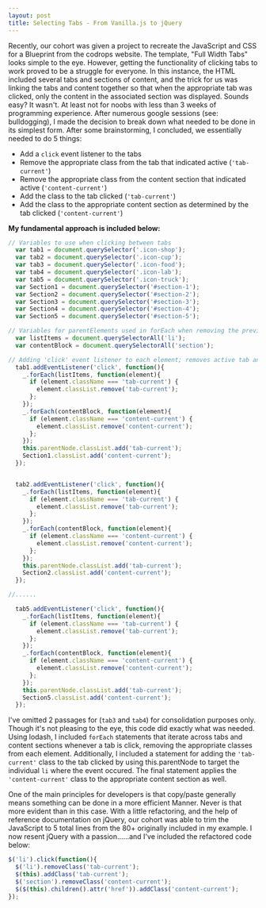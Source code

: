 ```yaml
---
layout: post
title: Selecting Tabs - From Vanilla.js to jQuery
---
```


Recently, our cohort was given a project to recreate the JavaScript and CSS for a Blueprint from the codrops website. The template, "Full Width Tabs" looks simple to the eye. However, getting the functionality of clicking tabs to work proved to be a struggle for everyone. In this instance, the HTML included several tabs and sections of content, and the trick for us was linking the tabs and content together so that when the appropriate tab was clicked, only the content in the associated section was displayed. Sounds easy? It wasn't. At least not for noobs with less than 3 weeks of programming experience. After numerous google sessions (see: bulldogging), I made the decision to break down what needed to be done in its simplest form. After some brainstorming, I concluded, we essentially needed to do 5 things:
  * Add a `click` event listener to the tabs
  * Remove the appropriate class from the tab that indicated active (`'tab-current'`)
  * Remove the appropriate class from the content section that indicated active (`'content-current'`)
  * Add the class to the tab clicked (`'tab-current'`)
  * Add the class to the appropriate content section as determined by the tab clicked (`'content-current'`)

**My fundamental approach is included below:**

```JavaScript
// Variables to use when clicking between tabs
  var tab1 = document.querySelector('.icon-shop');
  var tab2 = document.querySelector('.icon-cup');
  var tab3 = document.querySelector('.icon-food');
  var tab4 = document.querySelector('.icon-lab');
  var tab5 = document.querySelector('.icon-truck');
  var Section1 = document.querySelector('#section-1');
  var Section2 = document.querySelector('#section-2');
  var Section3 = document.querySelector('#section-3');
  var Section4 = document.querySelector('#section-4');
  var Section5 = document.querySelector('#section-5');

// Variables for parentElements used in forEach when removing the previous class from tabs/content
  var listItems = document.querySelectorAll('li');
  var contentBlock = document.querySelectorAll('section');

// Adding 'click' event listener to each element; removes active tab and content, adds new active tab and content to appropriate element
  tab1.addEventListener('click', function(){
    _.forEach(listItems, function(element){
      if (element.className === 'tab-current') {
        element.classList.remove('tab-current');
      };
    });
    _.forEach(contentBlock, function(element){
      if (element.className === 'content-current') {
        element.classList.remove('content-current');
      };
    });
    this.parentNode.classList.add('tab-current');
    Section1.classList.add('content-current');
  });


  tab2.addEventListener('click', function(){
    _.forEach(listItems, function(element){
      if (element.className === 'tab-current') {
        element.classList.remove('tab-current');
      };
    });
    _.forEach(contentBlock, function(element){
      if (element.className === 'content-current') {
        element.classList.remove('content-current');
      };
    });
    this.parentNode.classList.add('tab-current');
    Section2.classList.add('content-current');
  });

//......

  tab5.addEventListener('click', function(){
    _.forEach(listItems, function(element){
      if (element.className === 'tab-current') {
        element.classList.remove('tab-current');
      };
    });
    _.forEach(contentBlock, function(element){
      if (element.className === 'content-current') {
        element.classList.remove('content-current');
      };
    });
    this.parentNode.classList.add('tab-current');
    Section5.classList.add('content-current');
  });
```

I've omitted 2 passages for (`tab3` and `tab4`) for consolidation purposes only. Though it's not pleasing to the eye, this code did exactly what was needed. Using lodash, I included `forEach` statements that iterate across tabs and content sections whenever a tab is click, removing the appropriate classes from each element. Additionally, I included a statement for adding the `'tab-current'` class to the tab clicked by using this.parentNode to target the individual `li` where the event occured. The final statement applies the `'content-current'` class to the appropriate content section as well.

One of the main principles for developers is that copy/paste generally means something can be done in a more efficient Manner. Never is that more evident than in this case. With a little refactoring, and the help of reference documentation on jQuery, our cohort was able to trim the JavaScript to 5 total lines from the 80+ originally included in my example. I now resent jQuery with a passion......and I've included the refactored code below:

  ```JavaScript
  $('li').click(function(){
    $('li').removeClass('tab-current');
    $(this).addClass('tab-current');
    $('section').removeClass('content-current');
    $($(this).children().attr('href')).addClass('content-current');
  });
```
